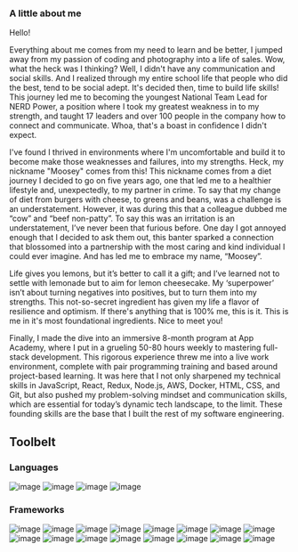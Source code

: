 ### A little about me

Hello! 

Everything about me comes from my need to learn and be better, I jumped away from my passion of coding and photography into a life of sales. Wow, what the heck was I thinking? Well, I didn't have any communication and social skills. And I realized through my entire school life that people who did the best, tend to be social adept. It's decided then, time to build life skills! This journey led me to becoming the youngest National Team Lead for NERD Power, a position where I took my greatest weakness in to my strength, and taught 17 leaders and over 100 people in the company how to connect and communicate. Whoa, that's a boast in confidence I didn't expect. 

I've found I thrived in environments where I'm uncomfortable and build it to become make those weaknesses and failures, into my strengths. Heck, my nickname "Moosey" comes from this! This nickname comes from a diet journey I decided to go on five years ago, one that led me to a healthier lifestyle and, unexpectedly, to my partner in crime. To say that my change of diet from burgers with cheese, to greens and beans, was a challenge is an understatement. However, it was during this that a colleague dubbed me “cow” and “beef non-patty”. To say this was an irritation is an understatement, I’ve never been that furious before. One day I got annoyed enough that I decided to ask them out, this banter sparked a connection that blossomed into a partnership with the most caring and kind individual I could ever imagine. And has led me to embrace my name, “Moosey”.

Life gives you lemons, but it’s better to call it a gift; and I’ve learned not to settle with lemonade but to aim for lemon cheesecake. My ‘superpower’ isn’t about turning negatives into positives, but to turn them into my strengths. This not-so-secret ingredient has given my life a flavor of resilience and optimism. If there's anything that is 100% me, this is it. This is me in it's most foundational ingredients. Nice to meet you!

Finally, I made the dive into an immersive 8-month program at App Academy, where I put in a grueling 50-80 hours weekly to mastering full-stack development. This rigorous experience threw me into a live work environment, complete with pair programming training and based around project-based learning. It was here that I not only sharpened my technical skills in JavaScript, React, Redux, Node.js, AWS, Docker, HTML, CSS, and Git, but also pushed my problem-solving mindset and communication skills, which are essential for today’s dynamic tech landscape, to the limit. These founding skills are the base that I built the rest of my software engineering.  


## Toolbelt

### Languages
![image](https://img.shields.io/badge/html5-%23E34F26.svg?style=for-the-badge&logo=html5&logoColor=white)
![image](https://img.shields.io/badge/css3-%231572B6.svg?style=for-the-badge&logo=css3&logoColor=white)
![image](https://img.shields.io/badge/javascript-%23323330.svg?style=for-the-badge&logo=javascript&logoColor=%23F7DF1E)
![image](https://img.shields.io/badge/python-3670A0?style=for-the-badge&logo=python&logoColor=ffdd54)

### Frameworks
![image](https://img.shields.io/badge/node.js-6DA55F?style=for-the-badge&logo=node.js&logoColor=white)
![image](https://img.shields.io/badge/express.js-%23404d59.svg?style=for-the-badge&logo=express&logoColor=%2361DAFB)
![image](https://img.shields.io/badge/Sequelize-52B0E7?style=for-the-badge&logo=Sequelize&logoColor=white)
![image](https://img.shields.io/badge/flask-%23000.svg?style=for-the-badge&logo=flask&logoColor=white)
![image](https://img.shields.io/badge/SQLAlchemy-red?style=for-the-badge&logo=SQLAlchemy&logoColor=white)
![image](https://img.shields.io/badge/react-%2320232a.svg?style=for-the-badge&logo=react&logoColor=%2361DAFB)
![image](https://img.shields.io/badge/redux-%23593d88.svg?style=for-the-badge&logo=redux&logoColor=white)
![image](https://img.shields.io/badge/sqlite-%2307405e.svg?style=for-the-badge&logo=sqlite&logoColor=white)
![image](https://img.shields.io/badge/postgres-%23316192.svg?style=for-the-badge&logo=postgresql&logoColor=white)
![image](https://img.shields.io/badge/Alembic-%23F79A32.svg?style=for-the-badge&logo=alembic&logoColor=white)
![image](https://img.shields.io/badge/Postman-FF6C37?style=for-the-badge&logo=postman&logoColor=white)
![image](https://img.shields.io/badge/Google_Maps-4285F4?style=for-the-badge&logo=google-maps&logoColor=white)
![image](https://img.shields.io/badge/Amazon_S3-569A31?style=for-the-badge&logo=amazon-s3&logoColor=white)
![image](https://img.shields.io/badge/git-%23F05033.svg?style=for-the-badge&logo=git&logoColor=white)
![image](https://img.shields.io/badge/docker-%230db7ed.svg?style=for-the-badge&logo=docker&logoColor=white)
![image](https://img.shields.io/badge/VSCode-%23007ACC.svg?style=for-the-badge&logo=visual-studio-code&logoColor=white)
